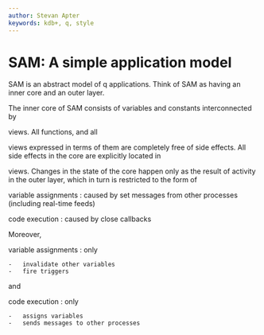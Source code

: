 ```yaml
---
author: Stevan Apter
keywords: kdb+, q, style
---
```


# SAM: A simple application model



<!-- FIXME
Keep or toss?
 -->


SAM is an abstract model of q applications. Think of SAM as having an inner core and an outer layer.

The inner core of SAM consists of variables and constants interconnected by 
<!-- ~~functional dependencies and triggers~~  -->
views.
All functions, and all 
<!-- ~~dependencies~~  -->
views expressed in terms of them are completely free of side effects. 
All side effects in the core are explicitly located in 
<!-- ~~triggers~~  -->
views. 
Changes in the state of the core happen only as the result of activity in the outer layer, which in turn is restricted to the form of

variable assignments
: caused by set messages from other processes (including real-time feeds)

<!--     -   ~~window edits~~
    -   ~~radio box check button events~~
    -   set messages from other processes (including real-time feeds)
 -->
code execution
: caused by close callbacks

<!--     -   ~~button presses~~
    -   ~~click and double-click events~~
 -->
Moreover, 

variable assignments 
: only

    -   invalidate other variables
    -   fire triggers

and

code execution
: only 

    -   assigns variables
    -   sends messages to other processes

